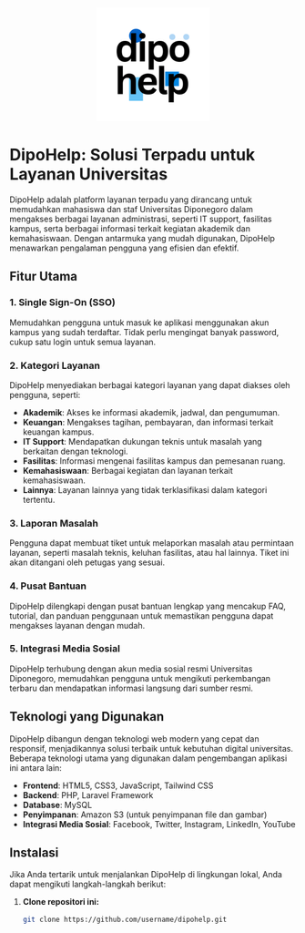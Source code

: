 <p align="center">
  <img src="public/assets/img/dipohelp_bg.png" alt="DipoHelp Logo" width="200">
</p>

# DipoHelp: Solusi Terpadu untuk Layanan Universitas

DipoHelp adalah platform layanan terpadu yang dirancang untuk memudahkan mahasiswa dan staf Universitas Diponegoro dalam mengakses berbagai layanan administrasi, seperti IT support, fasilitas kampus, serta berbagai informasi terkait kegiatan akademik dan kemahasiswaan. Dengan antarmuka yang mudah digunakan, DipoHelp menawarkan pengalaman pengguna yang efisien dan efektif.

## Fitur Utama

### 1. **Single Sign-On (SSO)**
   Memudahkan pengguna untuk masuk ke aplikasi menggunakan akun kampus yang sudah terdaftar. Tidak perlu mengingat banyak password, cukup satu login untuk semua layanan.

### 2. **Kategori Layanan**
   DipoHelp menyediakan berbagai kategori layanan yang dapat diakses oleh pengguna, seperti:
   - **Akademik**: Akses ke informasi akademik, jadwal, dan pengumuman.
   - **Keuangan**: Mengakses tagihan, pembayaran, dan informasi terkait keuangan kampus.
   - **IT Support**: Mendapatkan dukungan teknis untuk masalah yang berkaitan dengan teknologi.
   - **Fasilitas**: Informasi mengenai fasilitas kampus dan pemesanan ruang.
   - **Kemahasiswaan**: Berbagai kegiatan dan layanan terkait kemahasiswaan.
   - **Lainnya**: Layanan lainnya yang tidak terklasifikasi dalam kategori tertentu.

### 3. **Laporan Masalah**
   Pengguna dapat membuat tiket untuk melaporkan masalah atau permintaan layanan, seperti masalah teknis, keluhan fasilitas, atau hal lainnya. Tiket ini akan ditangani oleh petugas yang sesuai.

### 4. **Pusat Bantuan**
   DipoHelp dilengkapi dengan pusat bantuan lengkap yang mencakup FAQ, tutorial, dan panduan penggunaan untuk memastikan pengguna dapat mengakses layanan dengan mudah.

### 5. **Integrasi Media Sosial**
   DipoHelp terhubung dengan akun media sosial resmi Universitas Diponegoro, memudahkan pengguna untuk mengikuti perkembangan terbaru dan mendapatkan informasi langsung dari sumber resmi.

## Teknologi yang Digunakan

DipoHelp dibangun dengan teknologi web modern yang cepat dan responsif, menjadikannya solusi terbaik untuk kebutuhan digital universitas. Beberapa teknologi utama yang digunakan dalam pengembangan aplikasi ini antara lain:
- **Frontend**: HTML5, CSS3, JavaScript, Tailwind CSS
- **Backend**: PHP, Laravel Framework
- **Database**: MySQL
- **Penyimpanan**: Amazon S3 (untuk penyimpanan file dan gambar)
- **Integrasi Media Sosial**: Facebook, Twitter, Instagram, LinkedIn, YouTube

## Instalasi

Jika Anda tertarik untuk menjalankan DipoHelp di lingkungan lokal, Anda dapat mengikuti langkah-langkah berikut:

1. **Clone repositori ini:**
   ```bash
   git clone https://github.com/username/dipohelp.git

